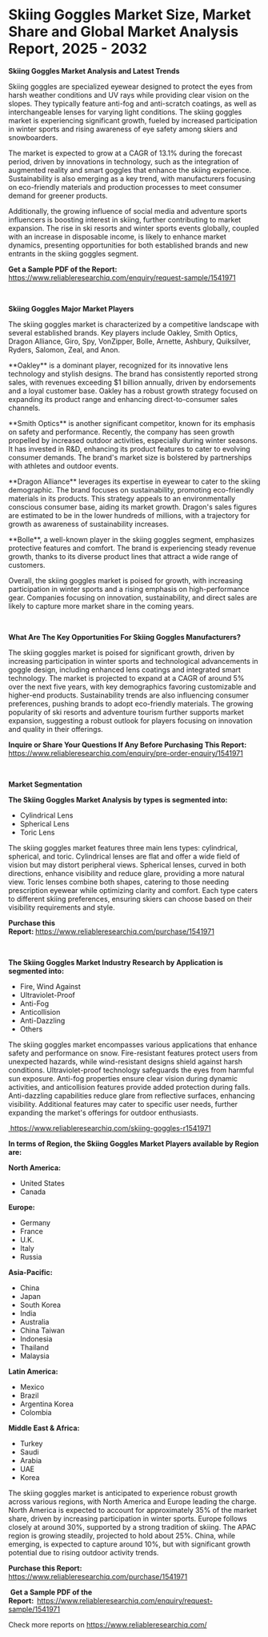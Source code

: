 <p><h1>Skiing Goggles Market Size, Market Share and Global Market Analysis Report, 2025 - 2032</h1></p><p><strong>Skiing Goggles Market Analysis and Latest Trends</strong></p>
<p><p>Skiing goggles are specialized eyewear designed to protect the eyes from harsh weather conditions and UV rays while providing clear vision on the slopes. They typically feature anti-fog and anti-scratch coatings, as well as interchangeable lenses for varying light conditions. The skiing goggles market is experiencing significant growth, fueled by increased participation in winter sports and rising awareness of eye safety among skiers and snowboarders. </p><p>The market is expected to grow at a CAGR of 13.1% during the forecast period, driven by innovations in technology, such as the integration of augmented reality and smart goggles that enhance the skiing experience. Sustainability is also emerging as a key trend, with manufacturers focusing on eco-friendly materials and production processes to meet consumer demand for greener products. </p><p>Additionally, the growing influence of social media and adventure sports influencers is boosting interest in skiing, further contributing to market expansion. The rise in ski resorts and winter sports events globally, coupled with an increase in disposable income, is likely to enhance market dynamics, presenting opportunities for both established brands and new entrants in the skiing goggles segment.</p></p>
<p><strong>Get a Sample PDF of the Report:&nbsp;</strong> <a href="https://www.reliableresearchiq.com/enquiry/request-sample/1541971?utm_campaign=3514&utm_medium=2&utm_source=Github&utm_content=ia&utm_term=05042025&utm_id=skiing-goggles">https://www.reliableresearchiq.com/enquiry/request-sample/1541971</a></p>
<p>&nbsp;</p>
<p><strong>Skiing Goggles Major Market Players</strong></p>
<p><p>The skiing goggles market is characterized by a competitive landscape with several established brands. Key players include Oakley, Smith Optics, Dragon Alliance, Giro, Spy, VonZipper, Bolle, Arnette, Ashbury, Quiksilver, Ryders, Salomon, Zeal, and Anon. </p><p>**Oakley** is a dominant player, recognized for its innovative lens technology and stylish designs. The brand has consistently reported strong sales, with revenues exceeding $1 billion annually, driven by endorsements and a loyal customer base. Oakley has a robust growth strategy focused on expanding its product range and enhancing direct-to-consumer sales channels.</p><p>**Smith Optics** is another significant competitor, known for its emphasis on safety and performance. Recently, the company has seen growth propelled by increased outdoor activities, especially during winter seasons. It has invested in R&D, enhancing its product features to cater to evolving consumer demands. The brand's market size is bolstered by partnerships with athletes and outdoor events.</p><p>**Dragon Alliance** leverages its expertise in eyewear to cater to the skiing demographic. The brand focuses on sustainability, promoting eco-friendly materials in its products. This strategy appeals to an environmentally conscious consumer base, aiding its market growth. Dragon's sales figures are estimated to be in the lower hundreds of millions, with a trajectory for growth as awareness of sustainability increases.</p><p>**Bolle**, a well-known player in the skiing goggles segment, emphasizes protective features and comfort. The brand is experiencing steady revenue growth, thanks to its diverse product lines that attract a wide range of customers.</p><p>Overall, the skiing goggles market is poised for growth, with increasing participation in winter sports and a rising emphasis on high-performance gear. Companies focusing on innovation, sustainability, and direct sales are likely to capture more market share in the coming years.</p></p>
<p>&nbsp;</p>
<p><strong>What Are The Key Opportunities For Skiing Goggles Manufacturers?</strong></p>
<p><p>The skiing goggles market is poised for significant growth, driven by increasing participation in winter sports and technological advancements in goggle design, including enhanced lens coatings and integrated smart technology. The market is projected to expand at a CAGR of around 5% over the next five years, with key demographics favoring customizable and higher-end products. Sustainability trends are also influencing consumer preferences, pushing brands to adopt eco-friendly materials. The growing popularity of ski resorts and adventure tourism further supports market expansion, suggesting a robust outlook for players focusing on innovation and quality in their offerings.</p></p>
<p><strong>Inquire or Share Your Questions If Any Before Purchasing This Report:</strong> <a href="https://www.reliableresearchiq.com/enquiry/pre-order-enquiry/1541971?utm_campaign=3514&utm_medium=2&utm_source=Github&utm_content=ia&utm_term=05042025&utm_id=skiing-goggles">https://www.reliableresearchiq.com/enquiry/pre-order-enquiry/1541971</a></p>
<p>&nbsp;</p>
<p><strong>Market Segmentation</strong></p>
<p><strong>The Skiing Goggles Market Analysis by types is segmented into:</strong></p>
<p><ul><li>Cylindrical Lens</li><li>Spherical Lens</li><li>Toric Lens</li></ul></p>
<p><p>The skiing goggles market features three main lens types: cylindrical, spherical, and toric. Cylindrical lenses are flat and offer a wide field of vision but may distort peripheral views. Spherical lenses, curved in both directions, enhance visibility and reduce glare, providing a more natural view. Toric lenses combine both shapes, catering to those needing prescription eyewear while optimizing clarity and comfort. Each type caters to different skiing preferences, ensuring skiers can choose based on their visibility requirements and style.</p></p>
<p><strong>Purchase this Report:&nbsp;</strong><a href="https://www.reliableresearchiq.com/purchase/1541971?utm_campaign=3514&utm_medium=2&utm_source=Github&utm_content=ia&utm_term=05042025&utm_id=skiing-goggles">https://www.reliableresearchiq.com/purchase/1541971</a></p>
<p>&nbsp;</p>
<p><strong>The Skiing Goggles Market Industry Research by Application is segmented into:</strong></p>
<p><ul><li>Fire, Wind Against</li><li>Ultraviolet-Proof</li><li>Anti-Fog</li><li>Anticollision</li><li>Anti-Dazzling</li><li>Others</li></ul></p>
<p><p>The skiing goggles market encompasses various applications that enhance safety and performance on snow. Fire-resistant features protect users from unexpected hazards, while wind-resistant designs shield against harsh conditions. Ultraviolet-proof technology safeguards the eyes from harmful sun exposure. Anti-fog properties ensure clear vision during dynamic activities, and anticollision features provide added protection during falls. Anti-dazzling capabilities reduce glare from reflective surfaces, enhancing visibility. Additional features may cater to specific user needs, further expanding the market's offerings for outdoor enthusiasts.</p></p>
<p><a href="https://www.reliableresearchiq.com/skiing-goggles-r1541971?utm_campaign=3514&utm_medium=2&utm_source=Github&utm_content=ia&utm_term=05042025&utm_id=skiing-goggles">&nbsp;https://www.reliableresearchiq.com/skiing-goggles-r1541971</a></p>
<p><strong>In terms of Region, the Skiing Goggles Market Players available by Region are:</strong></p>
<p>
    <p> <strong> North America: </strong>
        <ul>
            <li>United States</li>
            <li>Canada</li>
        </ul>
        </p> 
    <p> <strong> Europe: </strong>
        <ul>
            <li>Germany</li>
            <li>France</li>
            <li>U.K.</li>
            <li>Italy</li>
            <li>Russia</li>
        </ul>
        </p> 
    <p> <strong> Asia-Pacific: </strong>
        <ul>
            <li>China</li>
            <li>Japan</li>
            <li>South Korea</li>
            <li>India</li>
            <li>Australia</li>
            <li>China Taiwan</li>
            <li>Indonesia</li>
            <li>Thailand</li>
            <li>Malaysia</li>
        </ul>
        </p> 
    <p> <strong> Latin America: </strong>
        <ul>
            <li>Mexico</li>
            <li>Brazil</li>
            <li>Argentina Korea</li>
            <li>Colombia</li>
        </ul>
        </p> 
    <p> <strong> Middle East & Africa: </strong>
        <ul>
            <li>Turkey</li>
            <li>Saudi</li>
            <li>Arabia</li>
            <li>UAE</li>
            <li>Korea</li>
        </ul>
    </p>
    </p>
<p><p>The skiing goggles market is anticipated to experience robust growth across various regions, with North America and Europe leading the charge. North America is expected to account for approximately 35% of the market share, driven by increasing participation in winter sports. Europe follows closely at around 30%, supported by a strong tradition of skiing. The APAC region is growing steadily, projected to hold about 25%. China, while emerging, is expected to capture around 10%, but with significant growth potential due to rising outdoor activity trends.</p></p>
<p><strong>Purchase this Report: </strong><a href="https://www.reliableresearchiq.com/purchase/1541971?utm_campaign=3514&utm_medium=2&utm_source=Github&utm_content=ia&utm_term=05042025&utm_id=skiing-goggles">https://www.reliableresearchiq.com/purchase/1541971</a></p>
<p>&nbsp;<strong>Get a Sample PDF of the Report:&nbsp;&nbsp;</strong><a href="https://www.reliableresearchiq.com/enquiry/request-sample/1541971?utm_campaign=3514&utm_medium=2&utm_source=Github&utm_content=ia&utm_term=05042025&utm_id=skiing-goggles">https://www.reliableresearchiq.com/enquiry/request-sample/1541971</a></p>
<p><strong></strong></p>
<p>Check more reports on <a href="https://www.reliableresearchiq.com/?utm_campaign=3514&utm_medium=2&utm_source=Github&utm_content=ia&utm_term=05042025&utm_id=skiing-goggles">https://www.reliableresearchiq.com/</a></p>